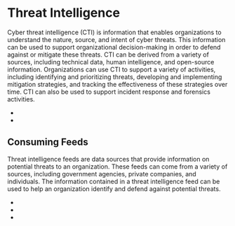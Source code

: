 # Threat Intelligence

Cyber threat intelligence (CTI) is information that enables organizations to understand the nature, source, and intent of cyber threats. This information can be used to support organizational decision-making in order to defend against or mitigate these threats. CTI can be derived from a variety of sources, including technical data, human intelligence, and open-source information. Organizations can use CTI to support a variety of activities, including identifying and prioritizing threats, developing and implementing mitigation strategies, and tracking the effectiveness of these strategies over time. CTI can also be used to support incident response and forensics activities.

* [](a-very-short-introduction-to-threat-intelligence)
* [](a-general-overview-of-threat-intelligence-requirements)

## Consuming Feeds

Threat intelligence feeds are data sources that provide information on potential threats to an organization. These feeds can come from a variety of sources, including government agencies, private companies, and individuals. The information contained in a threat intelligence feed can be used to help an organization identify and defend against potential threats.

* [](understanding-threat-intelligence-feed-evaluation)
* [](enhance-your-decision-making-by-using-the-intelligence-cycle)
* [](structured-threat-information-expression-stix)
